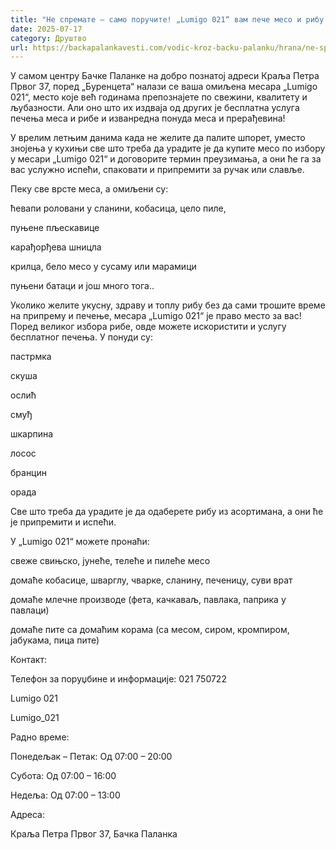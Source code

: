 ```yaml
---
title: "Не спремате – само поручите! „Lumigo 021“ вам пече месо и рибу бесплатно!"
date: 2025-07-17
category: Друштво
url: https://backapalankavesti.com/vodic-kroz-backu-palanku/hrana/ne-spremate-samo-porucite-lumigo-021-vam-pece-meso-i-ribu-besplatno/
---
```


У самом центру Бачке Паланке на добро познатој адреси Краља Петра Првог 37, поред „Буренцета“ налази се ваша омиљена месара „Lumigo 021“, место које већ годинама препознајете по свежини, квалитету и љубазности. Али оно што их издваја од других је бесплатна услуга печења меса и рибе и изванредна понуда меса и прерађевина!

У врелим летњим данима када не желите да палите шпорет, уместо знојења у кухињи све што треба да урадите је да купите месо по избору у месари „Lumigo 021“ и договорите термин преузимања, а они ће га за вас услужно испећи, спаковати и припремити за ручак или славље.

Пеку све врсте меса, а омиљени су:

ћевапи роловани у сланини, кобасица, цело пиле,

пуњене пљескавице

карађорђева шницла

крилца, бело месо у сусаму или марамици

пуњени батаци и још много тога..

Уколико желите укусну, здраву и топлу рибу без да сами трошите време на припрему и печење, месара „Lumigo 021“ је право место за вас! Поред великог избора рибе, овде можете искористити и услугу бесплатног печења. У понуди су:

пастрмка

скуша

ослић

смуђ

шкарпина

лосос

бранцин

орада

Све што треба да урадите је да одаберете рибу из асортимана, а они ће је припремити и испећи.

У „Lumigo 021“ можете пронаћи:

свеже свињско, јунеће, телеће и пилеће месо

домаће кобасице, шварглу, чварке, сланину, печеницу, суви врат

домаће млечне производе (фета, качкаваљ, павлака, паприка у павлаци)

домаће пите са домаћим корама (са месом, сиром, кромпиром, јабукама, пица пите)

Контакт:

Телефон за поруџбине и информације: 021 750722

Lumigo 021

Lumigo_021

Радно време:

Понедељак – Петак: Од 07:00 – 20:00

Субота: Од 07:00 – 16:00

Недеља: Од 07:00 – 13:00

Адреса:

Краља Петра Првог 37, Бачка Паланка
